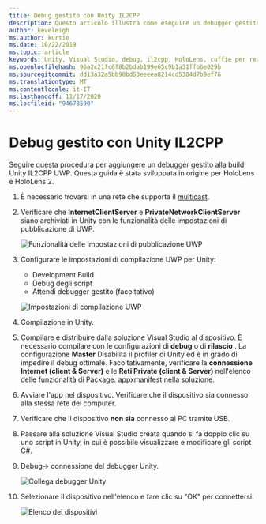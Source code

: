 ```yaml
---
title: Debug gestito con Unity IL2CPP
description: Questo articolo illustra come eseguire un debugger gestito nel progetto Unity IL2CPP UWP.
author: keveleigh
ms.author: kurtie
ms.date: 10/22/2019
ms.topic: article
keywords: Unity, Visual Studio, debug, il2cpp, HoloLens, cuffie per realtà mista, cuffie con realtà mista di Windows, cuffie per realtà virtuale, UWP
ms.openlocfilehash: 96a2c21fc6f8b2bdab199e65c9b1a31ffb6e029b
ms.sourcegitcommit: dd13a32a5bb90bd53eeeea8214cd5384d7b9ef76
ms.translationtype: MT
ms.contentlocale: it-IT
ms.lasthandoff: 11/17/2020
ms.locfileid: "94678590"
---
```

# <a name="managed-debugging-with-unity-il2cpp"></a>Debug gestito con Unity IL2CPP

Seguire questa procedura per aggiungere un debugger gestito alla build Unity IL2CPP UWP. Questa guida è stata sviluppata in origine per HoloLens e HoloLens 2.

1. È necessario trovarsi in una rete che supporta il [multicast](https://en.wikipedia.org/wiki/Multicast).
1. Verificare che **InternetClientServer** e **PrivateNetworkClientServer** siano archiviati in Unity con le funzionalità delle impostazioni di pubblicazione di UWP.

    ![Funzionalità delle impostazioni di pubblicazione UWP](images/il2cpp-debugging-capabilities.png)

1. Configurare le impostazioni di compilazione UWP per Unity:
    - Development Build
    - Debug degli script
    - Attendi debugger gestito (facoltativo)

    ![Impostazioni di compilazione UWP](images/il2cpp-debugging-build.png)

1. Compilazione in Unity.
1. Compilare e distribuire dalla soluzione Visual Studio al dispositivo. È necessario compilare con le configurazioni di **debug** o di **rilascio** . La configurazione **Master** Disabilita il profiler di Unity ed è in grado di impedire il debug ottimale. Facoltativamente, verificare la **connessione Internet (client & Server)** e le **Reti Private (client & Server)** nell'elenco delle funzionalità di Package. appxmanifest nella soluzione.
1. Avviare l'app nel dispositivo. Verificare che il dispositivo sia connesso alla stessa rete del computer.
1. Verificare che il dispositivo **non sia** connesso al PC tramite USB.
1. Passare alla soluzione Visual Studio creata quando si fa doppio clic su uno script in Unity, in cui è possibile visualizzare e modificare gli script C#.
1. Debug-> connessione del debugger Unity.

    ![Collega debugger Unity](images/il2cpp-debugging-attach.png)

1. Selezionare il dispositivo nell'elenco e fare clic su "OK" per connettersi.

    ![Elenco dei dispositivi](images/il2cpp-debugging-machines.png)
